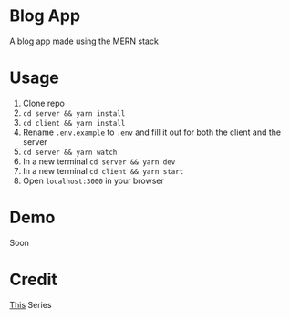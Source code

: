 # Blog App

A blog app made using the MERN stack

# Usage

1. Clone repo
2. `cd server && yarn install`
3. `cd client && yarn install`
4. Rename `.env.example` to `.env` and fill it out for both the client and the server
5. `cd server && yarn watch`
6. In a new terminal `cd server && yarn dev`
7. In a new terminal `cd client && yarn start`
8. Open `localhost:3000` in your browser

# Demo

Soon

# Credit

[This](https://www.youtube.com/playlist?list=PLs4co9a6NhMw7xB4xPSkSQRM8uQVAZak6) Series
